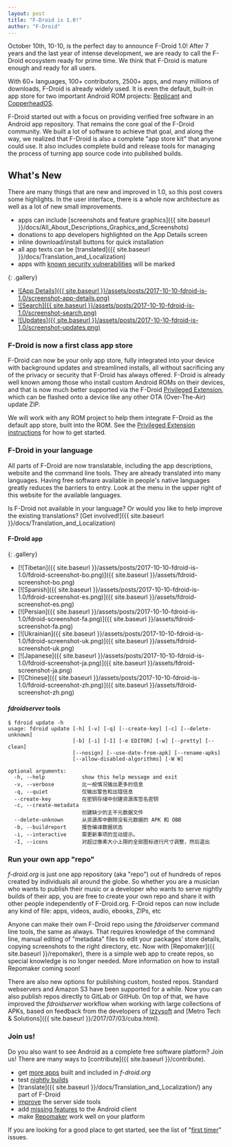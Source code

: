 ```yaml
---
layout: post
title: "F-Droid is 1.0!"
author: "F-Droid"
---
```


October 10th, 10-10, is the perfect day to announce F-Droid 1.0! After
7 years and the last year of intense development, we are ready to call
the F-Droid ecosystem ready for prime time.  We think that F-Droid is
mature enough and ready for all users.

With 60+ languages, 100+ contributors, 2500+ apps, and many millions
of downloads, F-Droid is already widely used.  It is even the default,
built-in app store for two important Android ROM projects:
[Replicant](https://www.replicant.us/) and
[CopperheadOS](https://copperhead.co/android/).

F-Droid started out with a focus on providing verified free software
in an Android app repository.  That remains the core goal of the
F-Droid community.  We built a lot of software to achieve that goal,
and along the way, we realized that F-Droid is also a complete "app
store kit" that anyone could use. It also includes complete build and
release tools for managing the process of turning app source code into
published builds.


## What's New

There are many things that are new and improved in 1.0, so this post
covers some highlights.  In the user interface, there is a whole now
architecture as well as a lot of new small improvements.

* apps can include [screenshots and feature graphics]({{ site.baseurl }}/docs/All_About_Descriptions_Graphics_and_Screenshots)
* donations to app developers highlighted on the App Details screen
* inline download/install buttons for quick installation
* all app texts can be [translated]({{ site.baseurl }}/docs/Translation_and_Localization)
* apps with [known security vulnerabilities](https://f-droid.org/wiki/page/AntiFeature:KnownVuln) will be marked

{: .gallery}
 * [![App Details]({{ site.baseurl }}/assets/posts/2017-10-10-fdroid-is-1.0/screenshot-app-details.png)](https://f-droid.org/repo/org.fdroid.fdroid/en-US/phoneScreenshots/screenshot-app-details.png)
 * [![Search]({{ site.baseurl }}/assets/posts/2017-10-10-fdroid-is-1.0/screenshot-search.png)](https://f-droid.org/repo/org.fdroid.fdroid/en-US/phoneScreenshots/screenshot-search.png)
 * [![Updates]({{ site.baseurl }}/assets/posts/2017-10-10-fdroid-is-1.0/screenshot-updates.png)](https://f-droid.org/repo/org.fdroid.fdroid/en-US/phoneScreenshots/screenshot-updates.png)


### F-Droid is now a first class app store

F-Droid can now be your only app store, fully integrated into your
device with background updates and streamlined installs, all without
sacrificing any of the privacy or security that F-Droid has always
offered.  F-Droid is already well known among those who install custom
Android ROMs on their devices, and that is now much better supported
via the F-Droid
[Privileged Extension](https://f-droid.org/packages/org.fdroid.fdroid.privileged.ota),
which can be flashed onto a device like any other OTA (Over-The-Air)
update ZIP.

We will work with any ROM project to help them integrate F-Droid as
the default app store, built into the ROM.  See the
[Privileged Extension instructions](https://gitlab.com/fdroid/privileged-extension/#how-do-i-build-it-into-my-rom)
for how to get started.


### F-Droid in your language

All parts of F-Droid are now translatable, including the app
descriptions, website and the command line tools.  They are already
translated into many languages.  Having free software available in
people's native languages greatly reduces the barriers to entry. Look
at the menu in the upper right of this website for the available
languages.

Is F-Droid not available in your language? Or would you like to help
improve the existing translations?
[Get involved!]({{ site.baseurl }}/docs/Translation_and_Localization)


#### F-Droid app

{: .gallery}
 * [![Tibetan]({{ site.baseurl }}/assets/posts/2017-10-10-fdroid-is-1.0/fdroid-screenshot-bo.png)]({{ site.baseurl }}/assets/fdroid-screenshot-bo.png)
 * [![Spanish]({{ site.baseurl }}/assets/posts/2017-10-10-fdroid-is-1.0/fdroid-screenshot-es.png)]({{ site.baseurl }}/assets/fdroid-screenshot-es.png)
 * [![Persian]({{ site.baseurl }}/assets/posts/2017-10-10-fdroid-is-1.0/fdroid-screenshot-fa.png)]({{ site.baseurl }}/assets/fdroid-screenshot-fa.png)
 * [![Ukrainian]({{ site.baseurl }}/assets/posts/2017-10-10-fdroid-is-1.0/fdroid-screenshot-uk.png)]({{ site.baseurl }}/assets/fdroid-screenshot-uk.png)
 * [![Japanese]({{ site.baseurl }}/assets/posts/2017-10-10-fdroid-is-1.0/fdroid-screenshot-ja.png)]({{ site.baseurl }}/assets/fdroid-screenshot-ja.png)
 * [![Chinese]({{ site.baseurl }}/assets/posts/2017-10-10-fdroid-is-1.0/fdroid-screenshot-zh.png)]({{ site.baseurl }}/assets/fdroid-screenshot-zh.png)


#### _fdroidserver_ tools

```console
$ fdroid update -h
usage: fdroid update [-h] [-v] [-q] [--create-key] [-c] [--delete-unknown]
                     [-b] [-i] [-I] [-e EDITOR] [-w] [--pretty] [--clean]
                     [--nosign] [--use-date-from-apk] [--rename-apks]
                     [--allow-disabled-algorithms] [-W W]

optional arguments:
  -h, --help            show this help message and exit
  -v, --verbose         比一般情况输出更多的信息
  -q, --quiet           仅输出警告和出错信息
  --create-key          在密钥存储中创建资源库签名密钥
  -c, --create-metadata
                        创建缺少的主干元数据文件
  --delete-unknown      从资源库中删除没有元数据的 APK 和 OBB
  -b, --buildreport     报告编译数据状态
  -i, --interactive     需更新事项的互动提示。
  -I, --icons           对超过像素大小上限的全部图标进行尺寸调整，然后退出
```


### Run your own app "repo"

_f-droid.org_ is just one app repository (aka "repo") out of hundreds
of repos created by individuals all around the globe.  So whether you
are a musician who wants to publish their music or a developer who
wants to serve nightly builds of their app, you are free to create
your own repo and share it with other people independently of
F-Droid.org.  F-Droid repos can now include any kind of file: apps,
videos, audio, ebooks, ZIPs, etc

Anyone can make their own F-Droid repo using the _fdroidserver_
command line tools, the same as always.  That requires knowledge of
the command line, manual editing of "metadata" files to edit your
packages’ store details, copying screenshots to the right directory,
etc.  Now with [Repomaker]({{ site.baseurl }}/repomaker), there is a
simple web app to create repos, so special knowledge is no longer
needed. More information on how to install Repomaker coming soon!

There are also new options for publishing custom, hosted repos.
Standard webservers and Amazon S3 have been supported for a while.
Now you can also publish repos directly to GitLab or GitHub.  On top
of that, we have improved the _fdroidserver_ workflow when working
with large collections of APKs, based on feedback from the developers
of [Izzysoft](https://apt.izzysoft.de/fdroid/) and
[Metro Tech & Solutions]({{ site.baseurl }}/2017/07/03/cuba.html).


### Join us!

Do you also want to see Android as a complete free software platform?
Join us!  There are many ways to
[contribute]({{ site.baseurl }}/contribute).

* get [more apps](https://gitlab.com/fdroid/rfp/issues) built and included in _f-droid.org_
* test [nightly builds](https://gitlab.com/fdroid/fdroidclient-nightly)
* [translate]({{ site.baseurl }}/docs/Translation_and_Localization/) any part of F-Droid
* [improve](https://gitlab.com/fdroid/fdroidserver/issues) the server side tools
* add [missing features](https://gitlab.com/fdroid/fdroidclient/issues) to the Android client
* make [Repomaker](https://gitlab.com/fdroid/repomaker/issues) work well on your platform

If you are looking for a good place to get started, see the list of
"[first timer](https://gitlab.com/groups/fdroid/issues?label_name%5B%5D=first-timer)"
issues.
